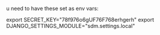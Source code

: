 u need to have these set as env vars:

export SECRET_KEY="78f976o6gUF76F768erhgerh"
export DJANGO_SETTINGS_MODULE="sdm.settings.local"
